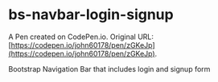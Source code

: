 # bs-navbar-login-signup

A Pen created on CodePen.io. Original URL: [https://codepen.io/john60178/pen/zGKeJp](https://codepen.io/john60178/pen/zGKeJp).

Bootstrap Navigation Bar that includes login and signup form
